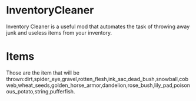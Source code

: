 # InventoryCleaner
Inventory Cleaner is a useful mod that automates the task of throwing away junk and useless items from your inventory.
# Items
Those are the item that will be thrown:dirt,spider_eye,gravel,rotten_flesh,ink_sac,dead_bush,snowball,cobweb,wheat_seeds,golden_horse_armor,dandelion,rose_bush,lily_pad,poisonous_potato,string,pufferfish.
